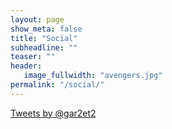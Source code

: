 ```yaml
---
layout: page
show_meta: false
title: "Social"
subheadline: ""
teaser: ""
header:
   image_fullwidth: "avengers.jpg"
permalink: "/social/"
---
```

<script type="IN/MemberProfile" data-id="https://www.linkedin.com/in/garrettchung" data-format="inline" data-related="false"></script>

<a class="twitter-timeline" href="https://twitter.com/gar2et2" data-widget-id="604628114589687810">Tweets by @gar2et2</a>
<script>!function(d,s,id){var js,fjs=d.getElementsByTagName(s)[0],p=/^http:/.test(d.location)?'http':'https';if(!d.getElementById(id)){js=d.createElement(s);js.id=id;js.src=p+"://platform.twitter.com/widgets.js";fjs.parentNode.insertBefore(js,fjs);}}(document,"script","twitter-wjs");</script>

<script src="//platform.linkedin.com/in.js" type="text/javascript"></script>
